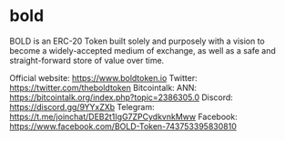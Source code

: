 # bold
BOLD  is an ERC-20 Token built solely and purposely with a vision to become a widely-accepted medium of exchange, as well as a safe and straight-forward store of value over time.

Official website: https://www.boldtoken.io
Twitter: https://twitter.com/theboldtoken
Bitcointalk: ANN: https://bitcointalk.org/index.php?topic=2386305.0
Discord: https://discord.gg/9YYxZXb
Telegram: https://t.me/joinchat/DEB2t1IgG7ZPCydkvnkMww
Facebook: https://www.facebook.com/BOLD-Token-743753395830810
